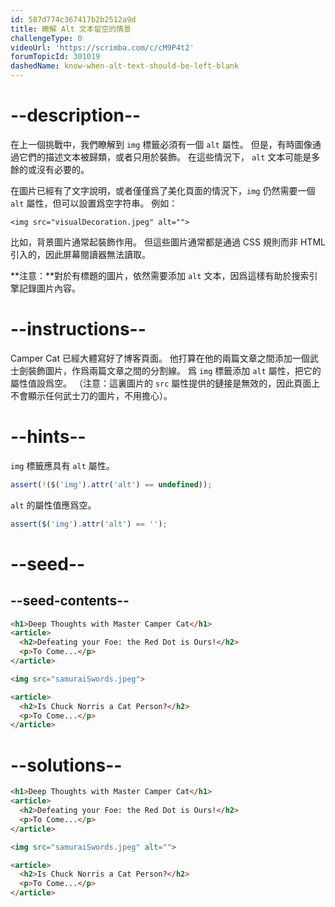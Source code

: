```yaml
---
id: 587d774c367417b2b2512a9d
title: 瞭解 Alt 文本留空的情景
challengeType: 0
videoUrl: 'https://scrimba.com/c/cM9P4t2'
forumTopicId: 301019
dashedName: know-when-alt-text-should-be-left-blank
---
```


# --description--

在上一個挑戰中，我們瞭解到 `img` 標籤必須有一個 `alt` 屬性。 但是，有時圖像通過它們的描述文本被歸類，或者只用於裝飾。 在這些情況下， `alt` 文本可能是多餘的或沒有必要的。

在圖片已經有了文字說明，或者僅僅爲了美化頁面的情況下，`img` 仍然需要一個 `alt` 屬性，但可以設置爲空字符串。 例如：

`<img src="visualDecoration.jpeg" alt="">`

比如，背景圖片通常起裝飾作用。 但這些圖片通常都是通過 CSS 規則而非 HTML 引入的，因此屏幕閱讀器無法讀取。

**注意：**對於有標題的圖片，依然需要添加 `alt` 文本，因爲這樣有助於搜索引擎記錄圖片內容。

# --instructions--

Camper Cat 已經大體寫好了博客頁面。 他打算在他的兩篇文章之間添加一個武士劍裝飾圖片，作爲兩篇文章之間的分割線。 爲 `img` 標籤添加 `alt` 屬性，把它的屬性值設爲空。 （注意：這裏圖片的 `src` 屬性提供的鏈接是無效的，因此頁面上不會顯示任何武士刀的圖片，不用擔心）。

# --hints--

`img` 標籤應具有 `alt` 屬性。

```js
assert(!($('img').attr('alt') == undefined));
```

`alt` 的屬性值應爲空。

```js
assert($('img').attr('alt') == '');
```

# --seed--

## --seed-contents--

```html
<h1>Deep Thoughts with Master Camper Cat</h1>
<article>
  <h2>Defeating your Foe: the Red Dot is Ours!</h2>
  <p>To Come...</p>
</article>

<img src="samuraiSwords.jpeg">

<article>
  <h2>Is Chuck Norris a Cat Person?</h2>
  <p>To Come...</p>
</article>
```

# --solutions--

```html
<h1>Deep Thoughts with Master Camper Cat</h1>
<article>
  <h2>Defeating your Foe: the Red Dot is Ours!</h2>
  <p>To Come...</p>
</article>

<img src="samuraiSwords.jpeg" alt="">

<article>
  <h2>Is Chuck Norris a Cat Person?</h2>
  <p>To Come...</p>
</article>
```
